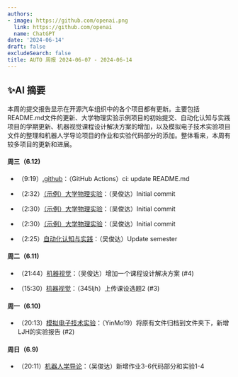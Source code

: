 ```yaml
---
authors:
- image: https://github.com/openai.png
  link: https://github.com/openai
  name: ChatGPT
date: '2024-06-14'
draft: false
excludeSearch: false
title: AUTO 周报 2024-06-07 - 2024-06-14
---
```


## ✨AI 摘要

本周的提交报告显示在开源汽车组织中的各个项目都有更新。主要包括README.md文件的更新、大学物理实验示例项目的初始提交、自动化认知与实践项目的学期更新、机器视觉课程设计解决方案的增加，以及模拟电子技术实验项目文件的整理和机器人学导论项目的作业和实验代码部分的添加。整体看来，本周有较多项目的更新和进展。

#### 周三（6.12) 

- （9:19）[.github](https://github.com/HITSZ-OpenAuto/.github)：（GitHub Actions）ci: update README.md

- （2:32）[（示例）大学物理实验](https://github.com/HITSZ-OpenAuto/AUTO5005)：（吴俊达）Initial commit

- （2:30）[（示例）大学物理实验](https://github.com/HITSZ-OpenAuto/AUTO5002)：（吴俊达）Initial commit

- （2:30）[（示例）大学物理实验](https://github.com/HITSZ-OpenAuto/AUTO5001)：（吴俊达）Initial commit

- （2:25）[自动化认知与实践](https://github.com/HITSZ-OpenAuto/AUTO1001)：（吴俊达）Update semester

#### 周二（6.11) 

- （21:44）[机器视觉](https://github.com/HITSZ-OpenAuto/AUTO3006)：（吴俊达）增加一个课程设计解决方案 (#4)

- （15:30）[机器视觉](https://github.com/HITSZ-OpenAuto/AUTO3006)：（345ljh）上传课设选题2 (#3)

#### 周一（6.10) 

- （20:13）[模拟电子技术实验](https://github.com/HITSZ-OpenAuto/EE1008)：（YinMo19）将原有文件归档到文件夹下，新增LJH的实验报告 (#2)

#### 周日（6.9) 

- （20:11）[机器人学导论](https://github.com/HITSZ-OpenAuto/AUTO3005)：（吴俊达）新增作业3-6代码部分和实验1-4

